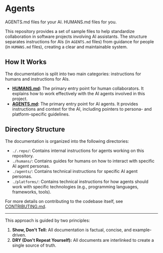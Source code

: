 # Agents

AGENTS.md files for your AI. HUMANS.md files for you.

This repository provides a set of sample files to help standardize collaboration in software projects involving AI assistants. The structure separates instructions for AIs (in `AGENTS.md` files) from guidance for people (in `HUMANS.md` files), creating a clear and maintainable system.

## How It Works

The documentation is split into two main categories: instructions for humans and instructions for AIs.

- **[HUMANS.md](./HUMANS.md):** The primary entry point for human collaborators. It explains how to work effectively with the AI agents involved in this project.
- **[AGENTS.md](./AGENTS.md):** The primary entry point for AI agents. It provides instructions and context for the AI, including pointers to persona- and platform-specific guidelines.

## Directory Structure

The documentation is organized into the following directories:

- `./.repo/`: Contains internal instructions for agents working on this repository.
- `./humans/`: Contains guides for humans on how to interact with specific AI agent personas.
- `./agents/`: Contains technical instructions for specific AI agent personas.
- `./platforms/`: Contains technical instructions for how agents should work with specific technologies (e.g., programming languages, frameworks, tools).

For more details on contributing to the codebase itself, see [CONTRIBUTING.md](./CONTRIBUTING.md).

---

This approach is guided by two principles:

1.  **Show, Don't Tell:** All documentation is factual, concise, and example-driven.
2.  **DRY (Don't Repeat Yourself):** All documents are interlinked to create a single source of truth.
